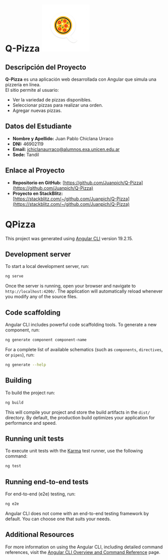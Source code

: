 # Q-Pizza <img src="./public/assets/img/logo-q-pizza.ico" alt="Logo Q-Pizza" width="150"/>

## Descripción del Proyecto

**Q-Pizza** es una aplicación web desarrollada con Angular que simula una pizzería en línea.  
El sitio permite al usuario:

- Ver la variedad de pizzas disponibles.
- Seleccionar pizzas para realizar una orden.
- Agregar nuevas pizzas.


## Datos del Estudiante

- **Nombre y Apellido:** Juan Pablo Chiclana Urraco  
- **DNI:** 46902119  
- **Email:** jchiclanaurraco@alumnos.exa.unicen.edu.ar 
- **Sede:** Tandil  

## Enlace al Proyecto

- **Repositorio en GitHub:** [https://github.com/Juanpich/Q-Pizza](https://github.com/Juanpich/Q-Pizza)  
- **Proyecto en StackBlitz:** [https://stackblitz.com/~/github.com/Juanpich/Q-Pizza](https://stackblitz.com/~/github.com/Juanpich/Q-Pizza)

























# QPizza

This project was generated using [Angular CLI](https://github.com/angular/angular-cli) version 19.2.15.

## Development server

To start a local development server, run:

```bash
ng serve
```

Once the server is running, open your browser and navigate to `http://localhost:4200/`. The application will automatically reload whenever you modify any of the source files.

## Code scaffolding

Angular CLI includes powerful code scaffolding tools. To generate a new component, run:

```bash
ng generate component component-name
```

For a complete list of available schematics (such as `components`, `directives`, or `pipes`), run:

```bash
ng generate --help
```

## Building

To build the project run:

```bash
ng build
```

This will compile your project and store the build artifacts in the `dist/` directory. By default, the production build optimizes your application for performance and speed.

## Running unit tests

To execute unit tests with the [Karma](https://karma-runner.github.io) test runner, use the following command:

```bash
ng test
```

## Running end-to-end tests

For end-to-end (e2e) testing, run:

```bash
ng e2e
```

Angular CLI does not come with an end-to-end testing framework by default. You can choose one that suits your needs.

## Additional Resources

For more information on using the Angular CLI, including detailed command references, visit the [Angular CLI Overview and Command Reference](https://angular.dev/tools/cli) page.
